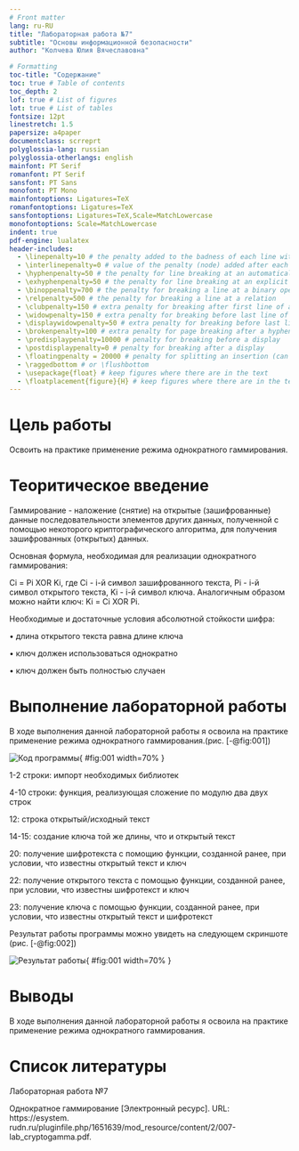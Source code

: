 ```yaml
---
# Front matter
lang: ru-RU
title: "Лабораторная работа №7"
subtitle: "Основы информационной безопасности"
author: "Колчева Юлия Вячеславовна"

# Formatting
toc-title: "Содержание"
toc: true # Table of contents
toc_depth: 2
lof: true # List of figures
lot: true # List of tables
fontsize: 12pt
linestretch: 1.5
papersize: a4paper
documentclass: scrreprt
polyglossia-lang: russian
polyglossia-otherlangs: english
mainfont: PT Serif
romanfont: PT Serif
sansfont: PT Sans
monofont: PT Mono
mainfontoptions: Ligatures=TeX
romanfontoptions: Ligatures=TeX
sansfontoptions: Ligatures=TeX,Scale=MatchLowercase
monofontoptions: Scale=MatchLowercase
indent: true
pdf-engine: lualatex
header-includes:
  - \linepenalty=10 # the penalty added to the badness of each line within a paragraph (no associated penalty node) Increasing the value makes tex try to have fewer lines in the paragraph.
  - \interlinepenalty=0 # value of the penalty (node) added after each line of a paragraph.
  - \hyphenpenalty=50 # the penalty for line breaking at an automatically inserted hyphen
  - \exhyphenpenalty=50 # the penalty for line breaking at an explicit hyphen
  - \binoppenalty=700 # the penalty for breaking a line at a binary operator
  - \relpenalty=500 # the penalty for breaking a line at a relation
  - \clubpenalty=150 # extra penalty for breaking after first line of a paragraph
  - \widowpenalty=150 # extra penalty for breaking before last line of a paragraph
  - \displaywidowpenalty=50 # extra penalty for breaking before last line before a display math
  - \brokenpenalty=100 # extra penalty for page breaking after a hyphenated line
  - \predisplaypenalty=10000 # penalty for breaking before a display
  - \postdisplaypenalty=0 # penalty for breaking after a display
  - \floatingpenalty = 20000 # penalty for splitting an insertion (can only be split footnote in standard LaTeX)
  - \raggedbottom # or \flushbottom
  - \usepackage{float} # keep figures where there are in the text
  - \floatplacement{figure}{H} # keep figures where there are in the text
---
```


# Цель работы

Освоить на практике применение режима однократного гаммирования.

# Теоритическое введение

Гаммирование - наложение (снятие) на открытые (зашифрованные) данные
последовательности элементов других данных, полученной с помощью некоторого криптографического алгоритма, для получения зашифрованных (открытых) данных.

Основная формула, необходимая для реализации однократного гаммирования:

Ci = Pi XOR Ki, где Ci - i-й символ зашифрованного текста, Pi - i-й символ открытого текста, Ki - i-й символ ключа.
Аналогичным образом можно найти ключ: Ki = Ci XOR Pi.

Необходимые и достаточные условия абсолютной стойкости шифра:

• длина открытого текста равна длине ключа

• ключ должен использоваться однократно

• ключ должен быть полностью случаен


# Выполнение лабораторной работы

В ходе выполнения данной лабораторной работы я освоила на практике применение режима однократного гаммирования.(рис. [-@fig:001])


![Код программы](image/1.png){ #fig:001 width=70% }

1-2 строки: импорт необходимых библиотек

4-10 строки: функция, реализующая сложение по модулю два двух строк

12: строка открытый/исходный текст

14-15: создание ключа той же длины, что и открытый текст

20: получение шифротекста с помощию функции, созданной ранее, при условии, что известны открытый текст и ключ

22: получение открытого текста с помощью функции, созданной ранее, при условии, что известны шифротекст и ключ

23: получение ключа с помощью функции, созданной ранее, при условии,
что известны открытый текст и шифротекст

Результат работы программы можно увидеть на следующем скриншоте (рис. [-@fig:002])

![Результат работы](image/2.png){ #fig:001 width=70% }





# Выводы

В ходе выполнения данной лабораторной работы я освоила на практике применение режима однократного гаммирования.


# Список литературы

Лабораторная работа №7

Однократное гаммирование [Электронный ресурс]. URL: https://esystem.
rudn.ru/pluginfile.php/1651639/mod_resource/content/2/007-lab_cryptogamma.pdf.

